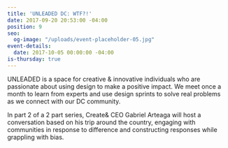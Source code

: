 ```yaml
---
title: 'UNLEADED DC: WTF?!'
date: 2017-09-20 20:53:00 -04:00
position: 9
seo:
  og-image: "/uploads/event-placeholder-05.jpg"
event-details:
  date: 2017-10-05 00:00:00 -04:00
is-thursday: true
---
```


UNLEADED is a space for creative & innovative individuals who are passionate about using design to make a positive impact. We meet once a month to learn from experts and use design sprints to solve real problems as we connect with our DC community.

In part 2 of a 2 part series, Create& CEO Gabriel Arteaga will host a conversation based on his trip around the country, engaging with communities in response to difference and constructing responses while grappling with bias. 
